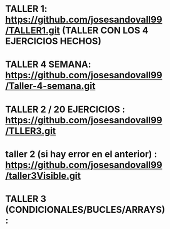 # TALLER 1: https://github.com/josesandovall99/TALLER1.git (TALLER CON LOS 4 EJERCICIOS HECHOS)
# TALLER 4 SEMANA: https://github.com/josesandovall99/Taller-4-semana.git
# TALLER 2 / 20 EJERCICIOS : https://github.com/josesandovall99/TLLER3.git
# taller 2 (si hay error en el anterior) : https://github.com/josesandovall99/taller3Visible.git
# TALLER 3 (CONDICIONALES/BUCLES/ARRAYS) : 

